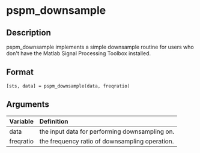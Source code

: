 # pspm_downsample
## Description
pspm_downsample implements a simple downsample routine for users who don't have the Matlab Signal Processing Toolbox installed.

## Format
`[sts, data] = pspm_downsample(data, freqratio)`

## Arguments
| Variable | Definition |
|:--|:--|
| data | the input data for performing downsampling on. |
| freqratio | the frequency ratio of downsampling operation. |

